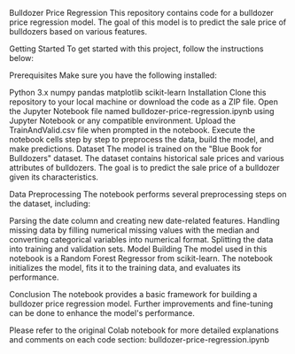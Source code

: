 Bulldozer Price Regression
This repository contains code for a bulldozer price regression model. The goal of this model is to predict the sale price of bulldozers based on various features.

Getting Started
To get started with this project, follow the instructions below:

Prerequisites
Make sure you have the following installed:

Python 3.x
numpy
pandas
matplotlib
scikit-learn
Installation
Clone this repository to your local machine or download the code as a ZIP file.
Open the Jupyter Notebook file named bulldozer-price-regression.ipynb using Jupyter Notebook or any compatible environment.
Upload the TrainAndValid.csv file when prompted in the notebook.
Execute the notebook cells step by step to preprocess the data, build the model, and make predictions.
Dataset
The model is trained on the "Blue Book for Bulldozers" dataset. The dataset contains historical sale prices and various attributes of bulldozers. The goal is to predict the sale price of a bulldozer given its characteristics.

Data Preprocessing
The notebook performs several preprocessing steps on the dataset, including:

Parsing the date column and creating new date-related features.
Handling missing data by filling numerical missing values with the median and converting categorical variables into numerical format.
Splitting the data into training and validation sets.
Model Building
The model used in this notebook is a Random Forest Regressor from scikit-learn. The notebook initializes the model, fits it to the training data, and evaluates its performance.

Conclusion
The notebook provides a basic framework for building a bulldozer price regression model. Further improvements and fine-tuning can be done to enhance the model's performance.

Please refer to the original Colab notebook for more detailed explanations and comments on each code section: bulldozer-price-regression.ipynb
